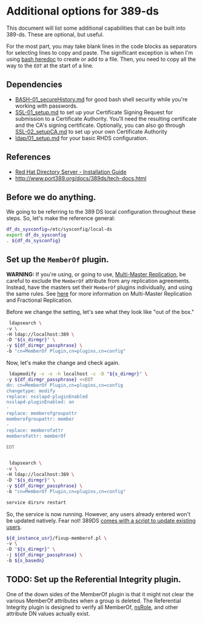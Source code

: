 # Additional options for 389-ds

This document will list some additional capabilities that can be built into 389-ds. These are optional, but useful.

For the most part, you may take blank lines in the code blocks as separators for selecting lines to copy and paste. The significant exception is when I'm using [bash heredoc][heredoc] to create or add to a file. Then, you need to copy all the way to the `EOT` at the start of a line.

[heredoc]: http://www.tldp.org/LDP/abs/html/here-docs.html

## Dependencies

- [BASH-01_secureHistory.md][BASH-01] for good bash shell security while you're working with passwords.
- [SSL-01_setup.md][SSL-01] to set up your Certificate Signing Request for submission to a Certificate Authority. You'll need the resulting certificate and the CA's signing certificate. Optionally, you can also go through [SSL-02_setupCA.md][SSL-02] to set up your own Certificate Authority
- [ldap/01_setup.md][389DS-01] for your basic RHDS configuration.

[BASH-01]: https://github.com/dafydd2277/accountSecurity/blob/master/BASH-01_secureHistory.md
[SSL-01]: https://github.com/dafydd2277/accountSecurity/blob/master/SSL-01_setup.md
[SSL-02]: https://github.com/dafydd2277/accountSecurity/blob/master/SSL-02_setupCA.md
[389DS-01]: https://github.com/dafydd2277/accountSecurity/blob/master/ldap/01_setup.md


## References

- [Red Hat Directory Server - Installation Guide][rhds9]
- http://www.port389.org/docs/389ds/tech-docs.html


[rhds9]: https://access.redhat.com/documentation/en-US/Red_Hat_Directory_Server/


## Before we do anything.

We going to be referring to the 389 DS local configuration throughout these steps. So, let's make the reference general:

```bash
df_ds_sysconfig=/etc/sysconfig/local-ds
export df_ds_sysconfig
. ${df_ds_sysconfig}

```


## Set up the `MemberOf` plugin.

**WARNING:** If you're using, or going to use, [Multi-Master Replication][mmr], be careful to exclude the `MemberOf` attribute from any replication agreements. Instead, have the masters set their `MemberOf` plugins individually, and using the same rules. See [here][sec6141] for more information on Multi-Master Replication and Fractional Replication.

Before we change the setting, let's see what they look like "out of the box." 

```bash
 ldapsearch \
-v \
-H ldap://localhost:389 \
-D "${s_dirmgr}" \
-y ${df_dirmgr_passphrase} \
-b "cn=MemberOf Plugin,cn=plugins,cn=config"

```

Now, let's make the change and check again.

```bash
 ldapmodify -v -x -h localhost -c -D "${s_dirmgr}" \
-y ${df_dirmgr_passphrase} <<EOT
dn: cn=MemberOf Plugin,cn=plugins,cn=config
changetype: modify
replace: nsslapd-pluginEnabled
nsslapd-pluginEnabled: on
-
replace: memberofgroupattr
memberofgroupattr: member
-
replace: memberofattr
memberofattr: memberOf

EOT


 ldapsearch \
-v \
-H ldap://localhost:389 \
-D "${s_dirmgr}" \
-y ${df_dirmgr_passphrase} \
-b "cn=MemberOf Plugin,cn=plugins,cn=config"

service dirsrv restart

```

So, the service is now running. However, any users already entered won't be updated natively. Fear not! 389DS [comes with a script to update existing users][onemoretech].

```bash
${d_instance_usr}/fixup-memberof.pl \
-v \
-D "${s_dirmgr}" \
-j ${df_dirmgr_passphrase} \
-b ${s_basedn}

```

[mmr]: https://access.redhat.com/documentation/en-US/Red_Hat_Directory_Server/9.0/html/Administration_Guide/Managing_Replication-Configuring_Multi_Master_Replication.html
[sec6141]: https://access.redhat.com/documentation/en-US/Red_Hat_Directory_Server/9.0/html/Administration_Guide/Advanced_Entry_Management.html#groups-cmd-memberof
[onemoretech]: http://onemoretech.wordpress.com/2011/11/23/389rhds-memberof-plugin/

## TODO: Set up the Referential Integrity plugin.

One of the down sides of the MemberOf plugin is that it might not clear the various MemberOf attributes when a group is deleted. The Referential Integrity plugin is designed to verify all MemberOf, [nsRole][], and other attribute DN values actually exist.

[nsRole]: https://access.redhat.com/documentation/en-US/Red_Hat_Directory_Server/9.0/html/Administration_Guide/Advanced_Entry_Management-Using_Roles.html

